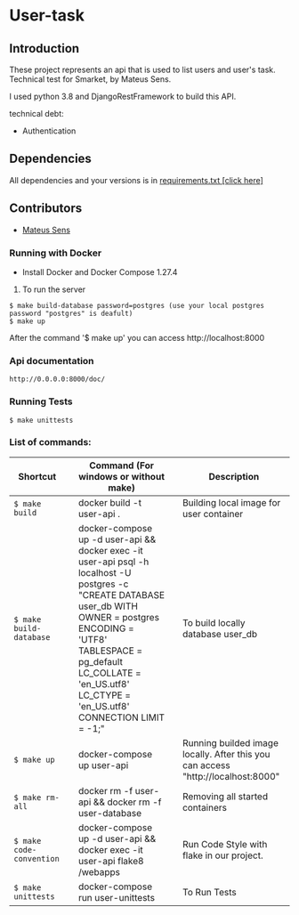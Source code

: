 # User-task

## Introduction

These project represents an api that is used to list users and user's task. Technical test for Smarket, by Mateus Sens.

I used python 3.8 and DjangoRestFramework to build this API.

technical debt:
- Authentication

## Dependencies

All dependencies and your versions is in [requirements.txt [click here]](https://github.com/mateussens/user-task-server/blob/master/requirements.txt)

## Contributors

* [Mateus Sens](mateussens@gmail.com)


### Running with Docker

* Install Docker and Docker Compose 1.27.4

1) To run the server
```
$ make build-database password=postgres (use your local postgres password "postgres" is deafult)
$ make up
```
After the command '$ make up' you can access http://localhost:8000


### Api documentation
```
http://0.0.0.0:8000/doc/
```

### Running Tests

```
$ make unittests
```

### List of commands:

|  Shortcut |   |  Command (For windows or without make) |   |  Description |
|---|---|---|---|---|
| ``` $ make build ```  |   | 	docker build -t user-api .  |   | Building local image for user container  |
| ``` $ make build-database ```  |   | docker-compose up -d user-api && docker exec -it user-api psql -h localhost -U postgres -c "CREATE DATABASE user_db WITH OWNER = postgres ENCODING = 'UTF8' TABLESPACE = pg_default LC_COLLATE = 'en_US.utf8' LC_CTYPE = 'en_US.utf8' CONNECTION LIMIT = -1;"  |   |  To build locally database user_db  |
| ``` $ make up ```  |   | 	docker-compose up user-api  |   |  Running builded image locally. After this you can access "http://localhost:8000" |
| ``` $ make rm-all ```   |   |  	docker rm -f user-api && 	docker rm -f user-database |   |  Removing all started containers |
| ``` $ make code-convention ```  |   |  	docker-compose up -d user-api && docker exec -it user-api flake8 /webapps |   | Run Code Style with flake in our project.  |
| ``` $ make unittests ```  |   |  	docker-compose run user-unittests |   | To Run Tests  |
